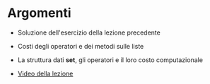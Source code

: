 # Argomenti

* Soluzione dell'esercizio della lezione precedente

* Costi degli operatori e dei metodi sulle liste

* La struttura dati **set**, gli operatori e il loro costo computazionale

* [Video della lezione](https://www.dropbox.com/s/whg62j8swrpskpe/20211221-lezione_21.mp4?dl=1)

